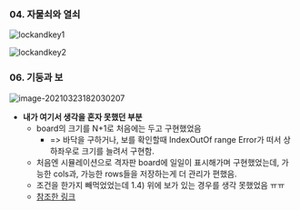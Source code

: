 ### 04. 자물쇠와 열쇠

![lockandkey1](C:\Users\leefr\Desktop\lockandkey1.jpg)

![lockandkey2](C:\Users\leefr\Desktop\lockandkey2.jpg)

### 06. 기둥과 보

![image-20210323182030207](C:\Users\leefr\AppData\Roaming\Typora\typora-user-images\image-20210323182030207.png)

* **내가 여기서 생각을 혼자 못했던 부분**
  * board의 크기를 N+1로 처음에는 두고 구현했었음 
    * => 바닥을 구하거나, 보를 확인할때 IndexOutOf range Error가 떠서 상하좌우로 크기를 늘려서 구현함. 
  * 처음엔 시뮬레이션으로 격자판 board에 일일이 표시해가며 구현했었는데, 가능한 cols과, 가능한 rows들을 저장하는게 더 관리가 편했음.
  * 조건을 한가지 빼먹었었는데 1.4) 위에 보가 있는 경우를 생각 못했었음 ㅠㅠ
  * [참조한 링크](https://leveloper.tistory.com/100)

